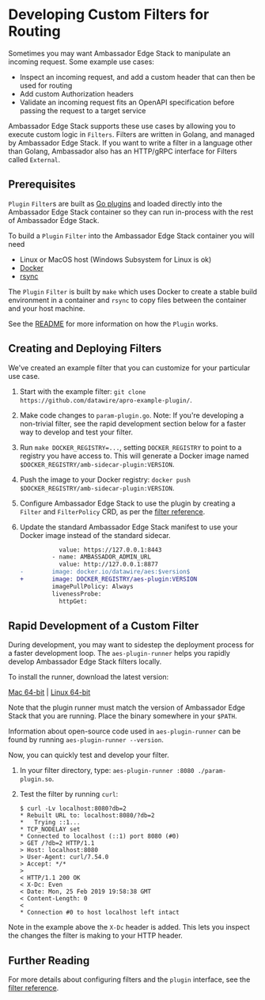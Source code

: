 # Developing Custom Filters for Routing

Sometimes you may want Ambassador Edge Stack to manipulate an incoming request. Some example use cases:

* Inspect an incoming request, and add a custom header that can then be used for routing
* Add custom Authorization headers
* Validate an incoming request fits an OpenAPI specification before passing the request to a target service

Ambassador Edge Stack supports these use cases by allowing you to execute custom logic in `Filters`. Filters are written in Golang, and managed by Ambassador Edge Stack. If you want to write a filter in a language other than Golang, Ambassador also has an HTTP/gRPC interface for Filters called `External`.

## Prerequisites

`Plugin` `Filter`s are built as [Go plugins](https://golang.org/pkg/plugin/) and loaded directly into the Ambassador Edge Stack container so they can run in-process with the rest of Ambassador Edge Stack.

To build a `Plugin` `Filter` into the Ambassador Edge Stack container you will need
- Linux or MacOS host (Windows Subsystem for Linux is ok)
- [Docker](https://docs.docker.com/install/)
- [rsync](https://rsync.samba.org/)

The `Plugin` `Filter` is built by `make` which uses Docker to create a stable build environment in a container and `rsync` to copy files between the container and your host machine.

See the [README](https://github.com/datawire/apro-example-plugin) for more information on how the `Plugin` works.

## Creating and Deploying Filters

We've created an example filter that you can customize for your particular use case.

1. Start with the example filter: `git clone
   https://github.com/datawire/apro-example-plugin/`.

2. Make code changes to `param-plugin.go`. Note: If you're developing a non-trivial filter, see the rapid development section below for a faster way to develop and test your filter.

3. Run `make DOCKER_REGISTRY=...`, setting `DOCKER_REGISTRY` to point
   to a registry you have access to. This will generate a Docker image
   named `$DOCKER_REGISTRY/amb-sidecar-plugin:VERSION`.

4. Push the image to your Docker registry: `docker push $DOCKER_REGISTRY/amb-sidecar-plugin:VERSION`.

5. Configure Ambassador Edge Stack to use the plugin by creating a `Filter`
   and `FilterPolicy` CRD, as per the [filter reference](../../topics/using/filters).

6. Update the standard Ambassador Edge Stack manifest to use your Docker
   image instead of the standard sidecar.

   ```patch
              value: https://127.0.0.1:8443
            - name: AMBASSADOR_ADMIN_URL
              value: http://127.0.0.1:8877
   -        image: docker.io/datawire/aes:$version$
   +        image: DOCKER_REGISTRY/aes-plugin:VERSION
            imagePullPolicy: Always
            livenessProbe:
              httpGet:
   ```

## Rapid Development of a Custom Filter

During development, you may want to sidestep the deployment process for a faster development loop. The `aes-plugin-runner` helps you rapidly develop Ambassador Edge Stack filters locally.

To install the runner, download the latest version:

<a class="pro-runner-dl" href="https://s3.amazonaws.com/datawire-static-files/aes-plugin-runner/$version$/darwin/amd64/aes-plugin-runner">Mac 64-bit</a> |
<a class="pro-runner-linux-dl" href="https://s3.amazonaws.com/datawire-static-files/aes-plugin-runner/$version$/linux/amd64/aes-plugin-runner">Linux 64-bit</a>

Note that the plugin runner must match the version of Ambassador Edge Stack that you are running. Place the binary somewhere in your `$PATH`.

Information about open-source code used in `aes-plugin-runner` can be found by running `aes-plugin-runner --version`.

Now, you can quickly test and develop your filter.

1. In your filter directory, type: `aes-plugin-runner :8080 ./param-plugin.so`.
2. Test the filter by running `curl`:

    ```
    $ curl -Lv localhost:8080?db=2
    * Rebuilt URL to: localhost:8080/?db=2
    *   Trying ::1...
    * TCP_NODELAY set
    * Connected to localhost (::1) port 8080 (#0)
    > GET /?db=2 HTTP/1.1
    > Host: localhost:8080
    > User-Agent: curl/7.54.0
    > Accept: */*
    >
    < HTTP/1.1 200 OK
    < X-Dc: Even
    < Date: Mon, 25 Feb 2019 19:58:38 GMT
    < Content-Length: 0
    <
    * Connection #0 to host localhost left intact
    ```

Note in the example above the `X-Dc` header is added. This lets you inspect the changes the filter is making to your HTTP header.

## Further Reading

For more details about configuring filters and the `plugin` interface, see the [filter reference](../../topics/using/filters/).
